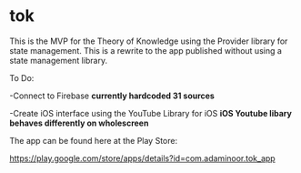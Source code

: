 # tok

This is the MVP for the Theory of Knowledge using the Provider library for state management.  This is a rewrite to the app published without using a state management library.

To Do:

-Connect to Firebase **currently hardcoded 31 sources**

-Create iOS interface using the YouTube Library for iOS **iOS Youtube libary behaves differently on wholescreen**

The app can be found here at the Play Store:

https://play.google.com/store/apps/details?id=com.adaminoor.tok_app

